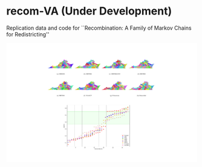 # recom-VA (Under Development)
Replication data and code for ``Recombination:  A Family of Markov Chains for Redistricting''


<img src="https://raw.githubusercontent.com/drdeford/recom-VA/master/Figures/VA_header_cropped.png" width=1200/>
